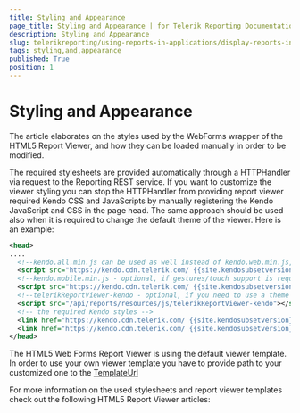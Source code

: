 ```yaml
---
title: Styling and Appearance
page_title: Styling and Appearance | for Telerik Reporting Documentation
description: Styling and Appearance
slug: telerikreporting/using-reports-in-applications/display-reports-in-applications/web-application/html5-asp.net-web-forms-report-viewer/customizing/styling-and-appearance
tags: styling,and,appearance
published: True
position: 1
---
```


# Styling and Appearance



The article elaborates on the styles used by the WebForms wrapper of the HTML5 Report Viewer, and how they can be loaded manually in order to be modified.

The required stylesheets are provided automatically through a HTTPHandler via request to the Reporting REST service. If you want to customize the         viewer styling you can stop the HTTPHandler from providing report viewer required Kendo CSS and JavaScripts by manually registering the         Kendo JavaScript and CSS in the page head. The same approach should be used also when it is required to change the default         theme of the viewer. Here is an example:       

    
````xml
<head>
....
  <!--kendo.all.min.js can be used as well instead of kendo.web.min.js, kendo.mobile.min.js or telerikReportViewer-kendo-->
  <script src="https://kendo.cdn.telerik.com/ {{site.kendosubsetversion}} /js/kendo.web.min.js"></script>
  <!--kendo.mobile.min.js - optional, if gestures/touch support is required-->
  <script src="https://kendo.cdn.telerik.com/ {{site.kendosubsetversion}} /js/kendo.mobile.min.js"></script>
  <!--telerikReportViewer-kendo - optional, if you need to use a theme different from the default one-->
  <script src="/api/reports/resources/js/telerikReportViewer-kendo"></script>
  <!-- the required Kendo styles -->
  <link href="https://kendo.cdn.telerik.com/ {{site.kendosubsetversion}} /styles/kendo.common.min.css" rel="stylesheet" />
  <link href="https://kendo.cdn.telerik.com/ {{site.kendosubsetversion}} /styles/kendo.blueopal.min.css" rel="stylesheet" />
</head>
````

The HTML5 Web Forms Report Viewer is using the default viewer template. In order to use your own viewer template you have to provide         path to your customized one to the  [TemplateUrl](/reporting/api/Telerik.ReportViewer.Html5.WebForms.ReportViewer#Telerik_ReportViewer_Html5_WebForms_ReportViewer_TemplateUrl) 

For more information on the used stylesheets and report viewer templates check out the following HTML5 Report Viewer articles:       



